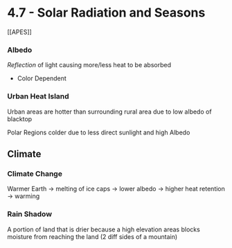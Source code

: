 # 4\.7 - Solar Radiation and Seasons

[[APES]]

### Albedo

_Reflection_ of light causing more/less heat to be absorbed

- Color Dependent

### Urban Heat Island

Urban areas are hotter than surrounding rural area due to low albedo of blacktop

Polar Regions colder due to less direct sunlight and high Albedo

## Climate

### Climate Change

Warmer Earth -> melting of ice caps -> lower albedo -> higher heat retention -> warming

### Rain Shadow 

A portion of land that is drier because a high elevation areas blocks moisture from reaching the land (2 diff sides of a mountain)